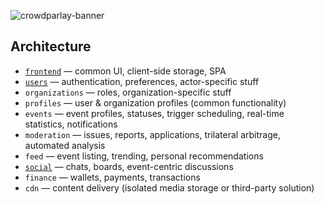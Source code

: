 ![crowdparlay-banner](https://user-images.githubusercontent.com/69521267/233804366-e083787e-faf1-4261-bf26-25137e35263e.png)

## Architecture
- [`frontend`](https://github.com/crowdparlay/frontend) — common UI, client-side storage, SPA
- [`users`](https://github.com/crowdparlay/users) — authentication, preferences, actor-specific stuff
- `organizations` — roles, organization-specific stuff
- `profiles` — user & organization profiles (common functionality)
- `events` — event profiles, statuses, trigger scheduling, real-time statistics, notifications
- `moderation` — issues, reports, applications, trilateral arbitrage, automated analysis
- `feed` — event listing, trending, personal recommendations
- [`social`](https://github.com/crowdparlay/social) — chats, boards, event-centric discussions
- `finance` — wallets, payments, transactions
- `cdn` — content delivery (isolated media storage or third-party solution)
